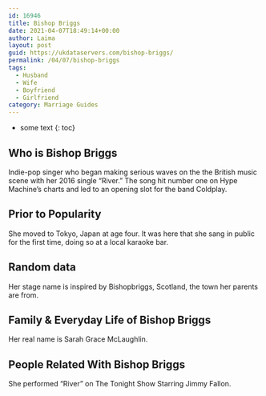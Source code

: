 ```yaml
---
id: 16946
title: Bishop Briggs
date: 2021-04-07T18:49:14+00:00
author: Laima
layout: post
guid: https://ukdataservers.com/bishop-briggs/
permalink: /04/07/bishop-briggs
tags:
  - Husband
  - Wife
  - Boyfriend
  - Girlfriend
category: Marriage Guides
---
```


* some text
{: toc}


## Who is Bishop Briggs
                  
                  
                  
Indie-pop singer who began making serious waves on the the British music scene with her 2016 single &#8220;River.&#8221; The song hit number one on Hype Machine&#8217;s charts and led to an opening slot for the band Coldplay.
                  
              
            
              
            
                
                
                
## Prior to Popularity
                  
                  
                  
She moved to Tokyo, Japan at age four. It was here that she sang in public for the first time, doing so at a local karaoke bar.
                  
              
            
              
            
                
                
                
## Random data
                  
                  
                  
Her stage name is inspired by Bishopbriggs, Scotland, the town her parents are from.
                  
              
            
              
            
                
                
                
## Family & Everyday Life of Bishop Briggs
                  
                  
                  
Her real name is Sarah Grace McLaughlin.
                  
              
            
              
            
                
                
                
## People Related With Bishop Briggs
                  
                  
                  
She performed &#8220;River&#8221; on The Tonight Show Starring Jimmy Fallon.
                  
              
            
              
            
                
              
            
              
              
            
            
              
            
          
          
          